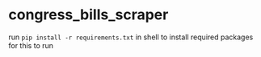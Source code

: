 # congress_bills_scraper
run `pip install -r requirements.txt` in shell to install required packages for this to run
